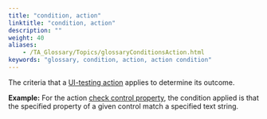 ```yaml
--- 
title: "condition, action"
linktitle: "condition, action"
description: ""
weight: 40
aliases: 
    - /TA_Glossary/Topics/glossaryConditionsAction.html
keywords: "glossary, condition, action, action condition"
---
```


The criteria that a [UI-testing action](/user-guide/support/glossary-of-terms/ui-testing-action) applies to determine its outcome.

**Example:** For the action [check control property](/automation-guide/action-based-testing-language/built-in-actions/user-interface-actions/control-element/check-control-property), the condition applied is that the specified property of a given control match a specified text string.

